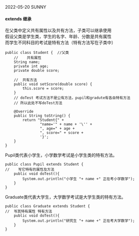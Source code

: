 2022-05-20 SUNNY  
#### extends 继承  
    
在父类中定义共有属性以及共有方法，子类可以继承使用  
假设父类是学生类，学生的名字、年龄、分数是共有属性  
而学生不同科目的考试是特有方法（特有方法写在子类中）
```
public class Student {  //父类
    //    共有属性
    String name;
    private int age;
    private double score;

    //  共有方法
    public void setScore(double score) {
        this.score = score;
    }
    // doTest 考试方法不是公有方法，pupil和gradute有各自特有方法
    // 所以此处不写doTest方法

    @Override
    public String toString() {
        return "Student{" +
                "name='" + name + '\'' +
                ", age=" + age +
                ", score=" + score +
                '}';
    }
}
```  
Pupil类代表小学生，小学数学考试是小学生类的特有方法。
```
public class Pupil extends Student {
//    写它特有的属性及方法
    public void doTest(){
        System.out.println("小学生 "+ name +" 正在考小学数学");
    }
}
```
Graduate类代表大学生，大学数学考试是大学生类的特有方法。
```
public class Graduate extends Student {
//  写其特有属性 特有方法
    public void doTest(){
        System.out.println("研究生 "+ name +" 正在考大学数学");
    }
}
```
